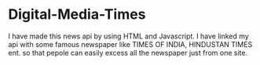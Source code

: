 # Digital-Media-Times
I have made this news api by using HTML and Javascript. I have linked my api with some famous newspaper like TIMES OF INDIA, HINDUSTAN TIMES ent. so that pepole can easily excess all the newspaper just from one site.
